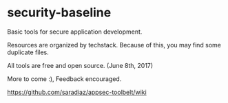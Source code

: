 # security-baseline
Basic tools for secure application development.  

Resources are organized by techstack. Because of this, you may find some duplicate files.  

All tools are free and open source. (June 8th, 2017)

More to come :), Feedback encouraged.

https://github.com/saradiaz/appsec-toolbelt/wiki 
